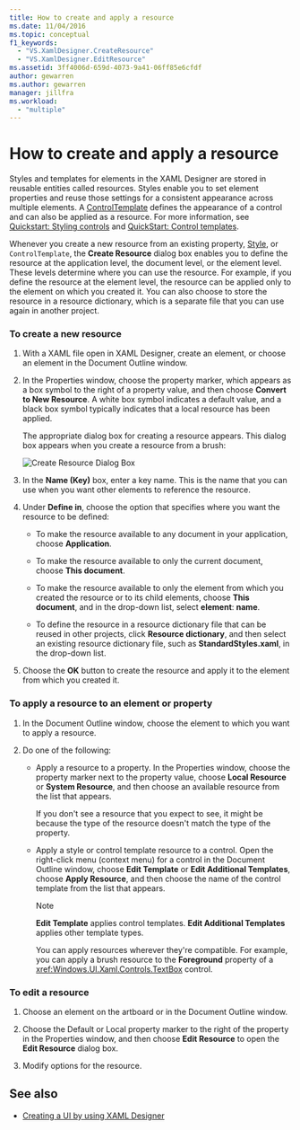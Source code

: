 ```yaml
---
title: How to create and apply a resource
ms.date: 11/04/2016
ms.topic: conceptual
f1_keywords:
  - "VS.XamlDesigner.CreateResource"
  - "VS.XamlDesigner.EditResource"
ms.assetid: 3ff4006d-659d-4073-9a41-06ff85e6cfdf
author: gewarren
ms.author: gewarren
manager: jillfra
ms.workload:
  - "multiple"
---
```

# How to create and apply a resource
Styles and templates for elements in the XAML Designer are stored in reusable entities called resources. Styles enable you to set element properties and reuse those settings for a consistent appearance across multiple elements. A [ControlTemplate](/uwp/api/Windows.UI.Xaml.Controls.ControlTemplate) defines the appearance of a control and can also be applied as a resource. For more information, see [Quickstart: Styling controls](http://go.microsoft.com/fwlink/?LinkID=248239) and [QuickStart: Control templates](http://go.microsoft.com/fwlink/?LinkID=247982).

 Whenever you create a new resource from an existing property, [Style](/uwp/api/Windows.UI.Xaml.Style), or `ControlTemplate`, the **Create Resource** dialog box enables you to define the resource at the application level, the document level, or the element level. These levels determine where you can use the resource. For example, if you define the resource at the element level, the resource can be applied only to the element on which you created it. You can also choose to store the resource in a resource dictionary, which is a separate file that you can use again in another project.

### To create a new resource

1. With a XAML file open in XAML Designer, create an element, or choose an element in the Document Outline window.

2. In the Properties window, choose the property marker, which appears as a box symbol to the right of a property value, and then choose **Convert to New Resource**. A white box symbol indicates a default value, and a black box symbol typically indicates that a local resource has been applied.

     The appropriate dialog box for creating a resource appears. This dialog box appears when you create a resource from a brush:

     ![Create Resource Dialog Box](../designers/media/xaml_create_resource.png)

3. In the **Name (Key)** box, enter a key name. This is the name that you can use when you want other elements to reference the resource.

4. Under **Define in**, choose the option that specifies where you want the resource to be defined:

    - To make the resource available to any document in your application, choose **Application**.

    - To make the resource available to only the current document, choose **This document**.

    - To make the resource available to only the element from which you created the resource or to its child elements, choose **This document**, and in the drop-down list, select **element**: **name**.

    - To define the resource in a resource dictionary file that can be reused in other projects, click **Resource dictionary**, and then select an existing resource dictionary file, such as **StandardStyles.xaml**, in the drop-down list.

5. Choose the **OK** button to create the resource and apply it to the element from which you created it.

### To apply a resource to an element or property

1. In the Document Outline window, choose the element to which you want to apply a resource.

2. Do one of the following:

   - Apply a resource to a property. In the Properties window, choose the property marker next to the property value, choose **Local Resource** or **System Resource**, and then choose an available resource from the list that appears.

      If you don't see a resource that you expect to see, it might be because the type of the resource doesn't match the type of the property.

   - Apply a style or control template resource to a control. Open the right-click menu (context menu) for a control in the Document Outline window, choose **Edit Template** or **Edit Additional Templates**, choose **Apply Resource**, and then choose the name of the control template from the list that appears.

     > [!NOTE]
     > **Edit Template** applies control templates. **Edit Additional Templates** applies other template types.

     You can apply resources wherever they're compatible. For example, you can apply a brush resource to the **Foreground** property of a <xref:Windows.UI.Xaml.Controls.TextBox> control.

### To edit a resource

1. Choose an element on the artboard or in the Document Outline window.

2. Choose the Default or Local property marker to the right of the property in the Properties window, and then choose **Edit Resource** to open the **Edit Resource** dialog box.

3. Modify options for the resource.

## See also

- [Creating a UI by using XAML Designer](../designers/creating-a-ui-by-using-xaml-designer-in-visual-studio.md)